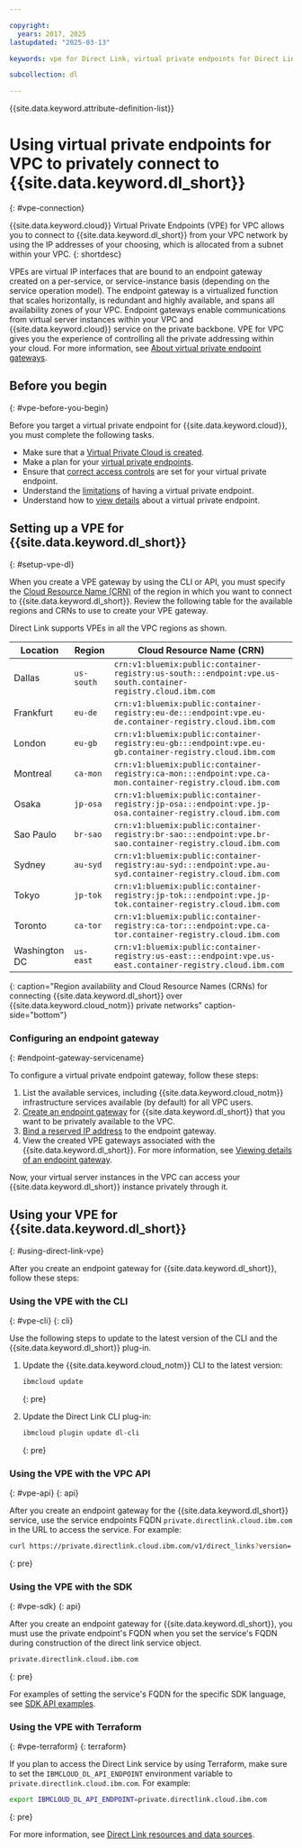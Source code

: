 ```yaml
---

copyright:
  years: 2017, 2025
lastupdated: "2025-03-13"

keywords: vpe for Direct Link, virtual private endpoints for Direct Link, using vpe for vpc with Direct Link, isolation for Direct Link, private network for Direct Link, network isolation in Direct Link, non-public routes for Direct Link, private connection for Direct Link, private connectivity for Direct Link

subcollection: dl

---
```


{{site.data.keyword.attribute-definition-list}}

# Using virtual private endpoints for VPC to privately connect to {{site.data.keyword.dl_short}}
{: #vpe-connection}

{{site.data.keyword.cloud}} Virtual Private Endpoints (VPE) for VPC allows you to connect to {{site.data.keyword.dl_short}} from your VPC network by using the IP addresses of your choosing, which is allocated from a subnet within your VPC.
{: shortdesc}

VPEs are virtual IP interfaces that are bound to an endpoint gateway created on a per-service, or service-instance basis (depending on the service operation model). The endpoint gateway is a virtualized function that scales horizontally, is redundant and highly available, and spans all availability zones of your VPC. Endpoint gateways enable communications from virtual server instances within your VPC and {{site.data.keyword.cloud}} service on the private backbone. VPE for VPC gives you the experience of controlling all the private addressing within your cloud. For more information, see [About virtual private endpoint gateways](/docs/vpc?topic=vpc-about-vpe).

## Before you begin
{: #vpe-before-you-begin}

Before you target a virtual private endpoint for {{site.data.keyword.cloud}}, you must complete the following tasks.

* Make sure that a [Virtual Private Cloud is created](/docs/vpc?topic=vpc-getting-started).
* Make a plan for your [virtual private endpoints](/docs/vpc?topic=vpc-planning-considerations).
* Ensure that [correct access controls](/docs/vpc?topic=vpc-configure-acls-sgs-endpoint-gateways) are set for your virtual private endpoint.
* Understand the [limitations](/docs/vpc?topic=vpc-limitations-vpe) of having a virtual private endpoint.
* Understand how to [view details](/docs/vpc?topic=vpc-vpe-viewing-details-of-an-endpoint-gateway) about a virtual private endpoint.

## Setting up a VPE for {{site.data.keyword.dl_short}}
{: #setup-vpe-dl}

When you create a VPE gateway by using the CLI or API, you must specify the [Cloud Resource Name (CRN)](/docs/account?topic=account-crn) of the region in which you want to connect to {{site.data.keyword.dl_short}}. Review the following table for the available regions and CRNs to use to create your VPE gateway.


Direct Link supports VPEs in all the VPC regions as shown.

| Location | Region | Cloud Resource Name (CRN) |
|---------|-------|----------------|
| Dallas | `us-south` | `crn:v1:bluemix:public:container-registry:us-south:::endpoint:vpe.us-south.container-registry.cloud.ibm.com` |
| Frankfurt | `eu-de` | `crn:v1:bluemix:public:container-registry:eu-de:::endpoint:vpe.eu-de.container-registry.cloud.ibm.com` |
| London | `eu-gb` | `crn:v1:bluemix:public:container-registry:eu-gb:::endpoint:vpe.eu-gb.container-registry.cloud.ibm.com` | 
| Montreal | `ca-mon` | `crn:v1:bluemix:public:container-registry:ca-mon:::endpoint:vpe.ca-mon.container-registry.cloud.ibm.com` | 
| Osaka | `jp-osa` | `crn:v1:bluemix:public:container-registry:jp-osa:::endpoint:vpe.jp-osa.container-registry.cloud.ibm.com` |
| Sao Paulo | `br-sao` | `crn:v1:bluemix:public:container-registry:br-sao:::endpoint:vpe.br-sao.container-registry.cloud.ibm.com` |
| Sydney | `au-syd` | `crn:v1:bluemix:public:container-registry:au-syd:::endpoint:vpe.au-syd.container-registry.cloud.ibm.com` |
| Tokyo | `jp-tok` | `crn:v1:bluemix:public:container-registry:jp-tok:::endpoint:vpe.jp-tok.container-registry.cloud.ibm.com` |
| Toronto  | `ca-tor` | `crn:v1:bluemix:public:container-registry:ca-tor:::endpoint:vpe.ca-tor.container-registry.cloud.ibm.com` |
| Washington DC | `us-east` | `crn:v1:bluemix:public:container-registry:us-east:::endpoint:vpe.us-east.container-registry.cloud.ibm.com` |
{: caption="Region availability and Cloud Resource Names (CRNs) for connecting {{site.data.keyword.dl_short}} over {{site.data.keyword.cloud_notm}} private networks" caption-side="bottom"}

### Configuring an endpoint gateway
{: #endpoint-gateway-servicename}

To configure a virtual private endpoint gateway, follow these steps:

1. List the available services, including {{site.data.keyword.cloud_notm}} infrastructure services available (by default) for all VPC users.
1. [Create an endpoint gateway](/docs/vpc?topic=vpc-ordering-endpoint-gateway) for {{site.data.keyword.dl_short}} that you want to be privately available to the VPC.
1. [Bind a reserved IP address](/docs/vpc?topic=vpc-bind-unbind-reserved-ip) to the endpoint gateway.
1. View the created VPE gateways associated with the {{site.data.keyword.dl_short}}. For more information, see [Viewing details of an endpoint gateway](/docs/vpc?topic=vpc-vpe-viewing-details-of-an-endpoint-gateway).

Now, your virtual server instances in the VPC can access your {{site.data.keyword.dl_short}} instance privately through it.

## Using your VPE for {{site.data.keyword.dl_short}}
{: #using-direct-link-vpe}

After you create an endpoint gateway for {{site.data.keyword.dl_short}}, follow these steps:

### Using the VPE with the CLI
{: #vpe-cli}
{: cli}

Use the following steps to update to the latest version of the CLI and the {{site.data.keyword.dl_short}} plug-in.

1. Update the {{site.data.keyword.cloud_notm}} CLI to the latest version:

   ```sh
   ibmcloud update
   ```
   {: pre}

1. Update the Direct Link CLI plug-in:

   ```sh
   ibmcloud plugin update dl-cli
   ```
   {: pre}

### Using the VPE with the VPC API
{: #vpe-api}
{: api}

After you create an endpoint gateway for the {{site.data.keyword.dl_short}} service, use the service endpoints FQDN `private.directlink.cloud.ibm.com` in the URL to access the service. For example:

```sh
curl https://private.directlink.cloud.ibm.com/v1/direct_links?version='2020-03-31' -H "Authorization: Bearer $iam_token"
```
{: pre}

### Using the VPE with the SDK
{: #vpe-sdk}
{: api}

After you create an endpoint gateway for {{site.data.keyword.dl_short}}, you must use the private endpoint's FQDN when you set the service's FQDN during construction of the direct link service object.

```sh
private.directlink.cloud.ibm.com
```
{: pre}

For examples of setting the service's FQDN for the specific SDK language, see [SDK API examples](/apidocs/direct_link?code=go#authentication).

### Using the VPE with Terraform
{: #vpe-terraform}
{: terraform}

If you plan to access the Direct Link service by using Terraform, make sure to set the `IBMCLOUD_DL_API_ENDPOINT` environment variable to `private.directlink.cloud.ibm.com`. For example:

```sh
export IBMCLOUD_DL_API_ENDPOINT=private.directlink.cloud.ibm.com
```
{: pre}

For more information, see [Direct Link resources and data sources](/docs/ibm-cloud-provider-for-terraform?topic=ibm-cloud-provider-for-terraform-resources-datasource-list#ibm-directlink-gateway_rd).
